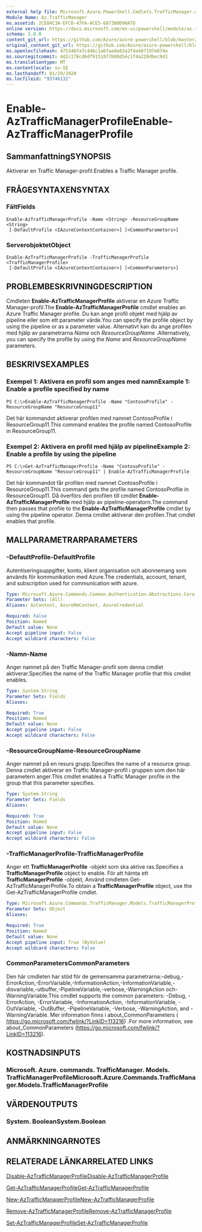 ```yaml
---
external help file: Microsoft.Azure.PowerShell.Cmdlets.TrafficManager.dll-Help.xml
Module Name: Az.TrafficManager
ms.assetid: 2CE84C3A-EFC0-47FA-ACE5-687380D90A7D
online version: https://docs.microsoft.com/en-us/powershell/module/az.trafficmanager/enable-aztrafficmanagerprofile
schema: 2.0.0
content_git_url: https://github.com/Azure/azure-powershell/blob/master/src/TrafficManager/TrafficManager/help/Enable-AzTrafficManagerProfile.md
original_content_git_url: https://github.com/Azure/azure-powershell/blob/master/src/TrafficManager/TrafficManager/help/Enable-AzTrafficManagerProfile.md
ms.openlocfilehash: 475346fa7c446c1a6faede83a2f4e487197e674e
ms.sourcegitcommit: 4d2c178cd6df9151877b08d54c1f4a228dbec9d1
ms.translationtype: MT
ms.contentlocale: sv-SE
ms.lasthandoff: 01/29/2020
ms.locfileid: "93746132"
---
```

# <span data-ttu-id="43c0f-101">Enable-AzTrafficManagerProfile</span><span class="sxs-lookup"><span data-stu-id="43c0f-101">Enable-AzTrafficManagerProfile</span></span>

## <span data-ttu-id="43c0f-102">Sammanfattning</span><span class="sxs-lookup"><span data-stu-id="43c0f-102">SYNOPSIS</span></span>
<span data-ttu-id="43c0f-103">Aktiverar en Traffic Manager-profil.</span><span class="sxs-lookup"><span data-stu-id="43c0f-103">Enables a Traffic Manager profile.</span></span>

## <span data-ttu-id="43c0f-104">FRÅGESYNTAXEN</span><span class="sxs-lookup"><span data-stu-id="43c0f-104">SYNTAX</span></span>

### <span data-ttu-id="43c0f-105">Fält</span><span class="sxs-lookup"><span data-stu-id="43c0f-105">Fields</span></span>
```
Enable-AzTrafficManagerProfile -Name <String> -ResourceGroupName <String>
 [-DefaultProfile <IAzureContextContainer>] [<CommonParameters>]
```

### <span data-ttu-id="43c0f-106">Serverobjektet</span><span class="sxs-lookup"><span data-stu-id="43c0f-106">Object</span></span>
```
Enable-AzTrafficManagerProfile -TrafficManagerProfile <TrafficManagerProfile>
 [-DefaultProfile <IAzureContextContainer>] [<CommonParameters>]
```

## <span data-ttu-id="43c0f-107">PROBLEMBESKRIVNING</span><span class="sxs-lookup"><span data-stu-id="43c0f-107">DESCRIPTION</span></span>
<span data-ttu-id="43c0f-108">Cmdleten **Enable-AzTrafficManagerProfile** aktiverar en Azure Traffic Manager-profil.</span><span class="sxs-lookup"><span data-stu-id="43c0f-108">The **Enable-AzTrafficManagerProfile** cmdlet enables an Azure Traffic Manager profile.</span></span>
<span data-ttu-id="43c0f-109">Du kan ange profil objekt med hjälp av pipeline eller som ett parameter värde.</span><span class="sxs-lookup"><span data-stu-id="43c0f-109">You can specify the profile object by using the pipeline or as a parameter value.</span></span>
<span data-ttu-id="43c0f-110">Alternativt kan du ange profilen med hjälp av parametrarna *Name* och *ResourceGroupName* .</span><span class="sxs-lookup"><span data-stu-id="43c0f-110">Alternatively, you can specify the profile by using the *Name* and *ResourceGroupName* parameters.</span></span>

## <span data-ttu-id="43c0f-111">BESKRIVS</span><span class="sxs-lookup"><span data-stu-id="43c0f-111">EXAMPLES</span></span>

### <span data-ttu-id="43c0f-112">Exempel 1: Aktivera en profil som anges med namn</span><span class="sxs-lookup"><span data-stu-id="43c0f-112">Example 1: Enable a profile specified by name</span></span>
```
PS C:\>Enable-AzTrafficManagerProfile -Name "ContosoProfile" -ResourceGroupName "ResourceGroup11"
```

<span data-ttu-id="43c0f-113">Det här kommandot aktiverar profilen med namnet ContosoProfile i ResourceGroup11.</span><span class="sxs-lookup"><span data-stu-id="43c0f-113">This command enables the profile named ContosoProfile in ResourceGroup11.</span></span>

### <span data-ttu-id="43c0f-114">Exempel 2: Aktivera en profil med hjälp av pipeline</span><span class="sxs-lookup"><span data-stu-id="43c0f-114">Example 2: Enable a profile by using the pipeline</span></span>
```
PS C:\>Get-AzTrafficManagerProfile -Name "ContosoProfile" -ResourceGroupName "ResourceGroup11" | Enable-AzTrafficManagerProfile
```

<span data-ttu-id="43c0f-115">Det här kommandot får profilen med namnet ContosoProfile i ResourceGroup11.</span><span class="sxs-lookup"><span data-stu-id="43c0f-115">This command gets the profile named ContosoProfile in ResourceGroup11.</span></span>
<span data-ttu-id="43c0f-116">Då överförs den profilen till cmdlet **Enable-AzTrafficManagerProfile** med hjälp av pipeline-operatorn.</span><span class="sxs-lookup"><span data-stu-id="43c0f-116">The command then passes that profile to the **Enable-AzTrafficManagerProfile** cmdlet by using the pipeline operator.</span></span>
<span data-ttu-id="43c0f-117">Denna cmdlet aktiverar den profilen.</span><span class="sxs-lookup"><span data-stu-id="43c0f-117">That cmdlet enables that profile.</span></span>

## <span data-ttu-id="43c0f-118">MALLPARAMETRAR</span><span class="sxs-lookup"><span data-stu-id="43c0f-118">PARAMETERS</span></span>

### <span data-ttu-id="43c0f-119">-DefaultProfile</span><span class="sxs-lookup"><span data-stu-id="43c0f-119">-DefaultProfile</span></span>
<span data-ttu-id="43c0f-120">Autentiseringsuppgifter, konto, klient organisation och abonnemang som används för kommunikation med Azure.</span><span class="sxs-lookup"><span data-stu-id="43c0f-120">The credentials, account, tenant, and subscription used for communication with azure.</span></span>

```yaml
Type: Microsoft.Azure.Commands.Common.Authentication.Abstractions.Core.IAzureContextContainer
Parameter Sets: (All)
Aliases: AzContext, AzureRmContext, AzureCredential

Required: False
Position: Named
Default value: None
Accept pipeline input: False
Accept wildcard characters: False
```

### <span data-ttu-id="43c0f-121">-Namn</span><span class="sxs-lookup"><span data-stu-id="43c0f-121">-Name</span></span>
<span data-ttu-id="43c0f-122">Anger namnet på den Traffic Manager-profil som denna cmdlet aktiverar.</span><span class="sxs-lookup"><span data-stu-id="43c0f-122">Specifies the name of the Traffic Manager profile that this cmdlet enables.</span></span>

```yaml
Type: System.String
Parameter Sets: Fields
Aliases:

Required: True
Position: Named
Default value: None
Accept pipeline input: False
Accept wildcard characters: False
```

### <span data-ttu-id="43c0f-123">-ResourceGroupName</span><span class="sxs-lookup"><span data-stu-id="43c0f-123">-ResourceGroupName</span></span>
<span data-ttu-id="43c0f-124">Anger namnet på en resurs grupp.</span><span class="sxs-lookup"><span data-stu-id="43c0f-124">Specifies the name of a resource group.</span></span>
<span data-ttu-id="43c0f-125">Denna cmdlet aktiverar en Traffic Manager-profil i gruppen som den här parametern anger.</span><span class="sxs-lookup"><span data-stu-id="43c0f-125">This cmdlet enables a Traffic Manager profile in the group that this parameter specifies.</span></span>

```yaml
Type: System.String
Parameter Sets: Fields
Aliases:

Required: True
Position: Named
Default value: None
Accept pipeline input: False
Accept wildcard characters: False
```

### <span data-ttu-id="43c0f-126">-TrafficManagerProfile</span><span class="sxs-lookup"><span data-stu-id="43c0f-126">-TrafficManagerProfile</span></span>
<span data-ttu-id="43c0f-127">Anger ett **TrafficManagerProfile** -objekt som ska aktive ras.</span><span class="sxs-lookup"><span data-stu-id="43c0f-127">Specifies a **TrafficManagerProfile** object to enable.</span></span>
<span data-ttu-id="43c0f-128">För att hämta ett **TrafficManagerProfile** -objekt, Använd cmdleten Get-AzTrafficManagerProfile.</span><span class="sxs-lookup"><span data-stu-id="43c0f-128">To obtain a **TrafficManagerProfile** object, use the Get-AzTrafficManagerProfile cmdlet.</span></span>

```yaml
Type: Microsoft.Azure.Commands.TrafficManager.Models.TrafficManagerProfile
Parameter Sets: Object
Aliases:

Required: True
Position: Named
Default value: None
Accept pipeline input: True (ByValue)
Accept wildcard characters: False
```

### <span data-ttu-id="43c0f-129">CommonParameters</span><span class="sxs-lookup"><span data-stu-id="43c0f-129">CommonParameters</span></span>
<span data-ttu-id="43c0f-130">Den här cmdleten har stöd för de gemensamma parametrarna:-debug,-ErrorAction,-ErrorVariable,-InformationAction,-InformationVariable,-disvariable,-utbuffer,-PipelineVariable,-verbose,-WarningAction och-WarningVariable.</span><span class="sxs-lookup"><span data-stu-id="43c0f-130">This cmdlet supports the common parameters: -Debug, -ErrorAction, -ErrorVariable, -InformationAction, -InformationVariable, -OutVariable, -OutBuffer, -PipelineVariable, -Verbose, -WarningAction, and -WarningVariable.</span></span> <span data-ttu-id="43c0f-131">Mer information finns i about_CommonParameters ( https://go.microsoft.com/fwlink/?LinkID=113216) .</span><span class="sxs-lookup"><span data-stu-id="43c0f-131">For more information, see about_CommonParameters (https://go.microsoft.com/fwlink/?LinkID=113216).</span></span>

## <span data-ttu-id="43c0f-132">KOSTNADS</span><span class="sxs-lookup"><span data-stu-id="43c0f-132">INPUTS</span></span>

### <span data-ttu-id="43c0f-133">Microsoft. Azure. commands. TrafficManager. Models. TrafficManagerProfile</span><span class="sxs-lookup"><span data-stu-id="43c0f-133">Microsoft.Azure.Commands.TrafficManager.Models.TrafficManagerProfile</span></span>

## <span data-ttu-id="43c0f-134">VÄRDEN</span><span class="sxs-lookup"><span data-stu-id="43c0f-134">OUTPUTS</span></span>

### <span data-ttu-id="43c0f-135">System. Boolean</span><span class="sxs-lookup"><span data-stu-id="43c0f-135">System.Boolean</span></span>

## <span data-ttu-id="43c0f-136">ANMÄRKNINGAR</span><span class="sxs-lookup"><span data-stu-id="43c0f-136">NOTES</span></span>

## <span data-ttu-id="43c0f-137">RELATERADE LÄNKAR</span><span class="sxs-lookup"><span data-stu-id="43c0f-137">RELATED LINKS</span></span>

[<span data-ttu-id="43c0f-138">Disable-AzTrafficManagerProfile</span><span class="sxs-lookup"><span data-stu-id="43c0f-138">Disable-AzTrafficManagerProfile</span></span>](./Disable-AzTrafficManagerProfile.md)

[<span data-ttu-id="43c0f-139">Get-AzTrafficManagerProfile</span><span class="sxs-lookup"><span data-stu-id="43c0f-139">Get-AzTrafficManagerProfile</span></span>](./Get-AzTrafficManagerProfile.md)

[<span data-ttu-id="43c0f-140">New-AzTrafficManagerProfile</span><span class="sxs-lookup"><span data-stu-id="43c0f-140">New-AzTrafficManagerProfile</span></span>](./New-AzTrafficManagerProfile.md)

[<span data-ttu-id="43c0f-141">Remove-AzTrafficManagerProfile</span><span class="sxs-lookup"><span data-stu-id="43c0f-141">Remove-AzTrafficManagerProfile</span></span>](./Remove-AzTrafficManagerProfile.md)

[<span data-ttu-id="43c0f-142">Set-AzTrafficManagerProfile</span><span class="sxs-lookup"><span data-stu-id="43c0f-142">Set-AzTrafficManagerProfile</span></span>](./Set-AzTrafficManagerProfile.md)



